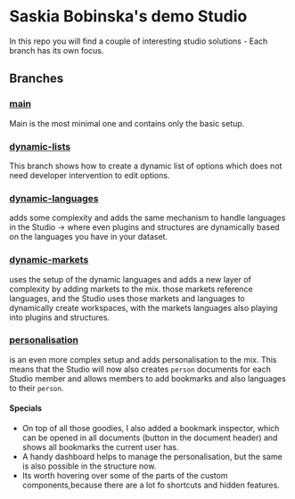 # Saskia Bobinska's demo Studio

In this repo you will find a couple of interesting studio solutions - Each branch has its own focus.

## Branches

### [main]('https://github.com/bobinska-dev/meetup/tree/main')

Main is the most minimal one and contains only the basic setup.

### [dynamic-lists]('https://github.com/bobinska-dev/meetup/tree/dynamic-lists')

This branch shows how to create a dynamic list of options which does not need developer intervention to edit options.

### [dynamic-languages]('https://github.com/bobinska-dev/meetup/tree/dynmic-languages')

adds some complexity and adds the same mechanism to handle languages in the Studio -> where even plugins and structures are dynamically based on the languages you have in your dataset.

### [dynamic-markets]('https://github.com/bobinska-dev/meetup/tree/dynamic-markets')

uses the setup of the dynamic languages and adds a new layer of complexity by adding markets to the mix. those markets reference languages, and the Studio uses those markets and languages to dynamically create workspaces, with the markets languages also playing into plugins and structures.

### [personalisation]('https://github.com/bobinska-dev/meetup/tree/personalisation')

is an even more complex setup and adds personalisation to the mix. This means that the Studio will now also creates `person` documents for each Studio member and allows members to add bookmarks and also languages to their `person`.

#### Specials

- On top of all those goodies, I also added a bookmark inspector, which can be opened in all documents (button in the document header) and shows all bookmarks the current user has.
- A handy dashboard helps to manage the personalisation, but the same is also possible in the structure now.
- Its worth hovering over some of the parts of the custom components,because there are a lot fo shortcuts and hidden features.
